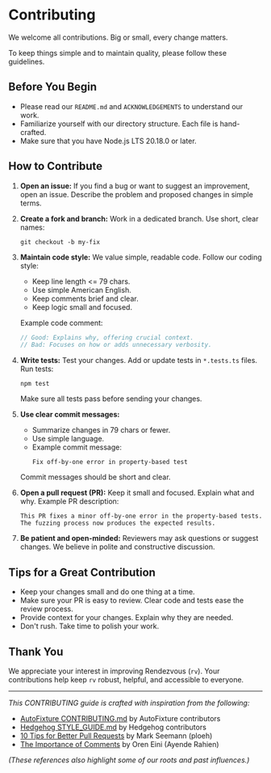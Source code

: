 # Contributing

We welcome all contributions. Big or small, every change matters.

To keep things simple and to maintain quality, please follow these guidelines.

## Before You Begin

- Please read our `README.md` and `ACKNOWLEDGEMENTS` to understand our work.
- Familiarize yourself with our directory structure. Each file is hand-crafted.
- Make sure that you have Node.js LTS 20.18.0 or later.

## How to Contribute

1. **Open an issue:**
   If you find a bug or want to suggest an improvement, open an issue.
   Describe the problem and proposed changes in simple terms.

2. **Create a fork and branch:**
   Work in a dedicated branch. Use short, clear names:
   ```
   git checkout -b my-fix
   ```

3. **Maintain code style:**
   We value simple, readable code. Follow our coding style:
   - Keep line length <= 79 chars.
   - Use simple American English.
   - Keep comments brief and clear.
   - Keep logic small and focused.

   Example code comment:
   ```js
   // Good: Explains why, offering crucial context.
   // Bad: Focuses on how or adds unnecessary verbosity.
   ```

4. **Write tests:**
   Test your changes. Add or update tests in `*.tests.ts` files.
   Run tests:
   ```
   npm test
   ```

   Make sure all tests pass before sending your changes.

5. **Use clear commit messages:**
   - Summarize changes in 79 chars or fewer.
   - Use simple language.
   - Example commit message:
     ```
     Fix off-by-one error in property-based test
     ```

   Commit messages should be short and clear.

6. **Open a pull request (PR):**
   Keep it small and focused. Explain what and why.
   Example PR description:
   ```
   This PR fixes a minor off-by-one error in the property-based tests.
   The fuzzing process now produces the expected results.
   ```

7. **Be patient and open-minded:**
   Reviewers may ask questions or suggest changes.
   We believe in polite and constructive discussion.

## Tips for a Great Contribution

- Keep your changes small and do one thing at a time.
- Make sure your PR is easy to review.
  Clear code and tests ease the review process.
- Provide context for your changes. Explain why they are needed.
- Don't rush. Take time to polish your work.

## Thank You

We appreciate your interest in improving Rendezvous (`rv`).
Your contributions help keep `rv` robust, helpful, and accessible to everyone.

---

*This CONTRIBUTING guide is crafted with inspiration from the following:*

- [AutoFixture CONTRIBUTING.md](https://github.com/AutoFixture/AutoFixture/blob/master/CONTRIBUTING.md) by AutoFixture contributors
- [Hedgehog STYLE_GUIDE.md](https://github.com/hedgehogqa/haskell-hedgehog/blob/master/STYLE_GUIDE.md) by Hedgehog contributors
- [10 Tips for Better Pull Requests](https://blog.ploeh.dk/2015/01/15/10-tips-for-better-pull-requests/) by Mark Seemann (ploeh)
- [The Importance of Comments](https://ayende.com/blog/163297/the-importance-of-comments) by Oren Eini (Ayende Rahien)

*(These references also highlight some of our roots and past influences.)*
